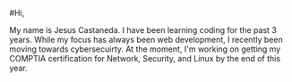 #Hi,

My name is Jesus Castaneda. I have been learning coding for the past 3 years. While my focus has always been web development,  I recently been moving towards cybersecuirty. At the moment, I'm working on getting my COMPTIA certification for Network, Security, and Linux by the end of this year. 
